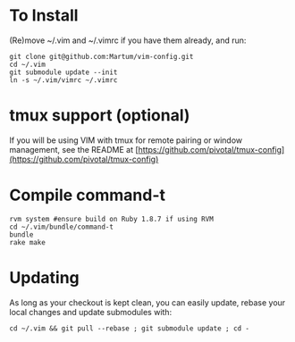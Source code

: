 # To Install
(Re)move ~/.vim and ~/.vimrc if you have them already, and run:

    git clone git@github.com:Martum/vim-config.git
    cd ~/.vim
    git submodule update --init
    ln -s ~/.vim/vimrc ~/.vimrc

# tmux support (optional)
If you will be using VIM with tmux for remote pairing or window management, 
see the README at [https://github.com/pivotal/tmux-config](https://github.com/pivotal/tmux-config)
    
# Compile command-t

    rvm system #ensure build on Ruby 1.8.7 if using RVM
    cd ~/.vim/bundle/command-t
    bundle
    rake make

# Updating
As long as your checkout is kept clean, you can easily update, rebase your local changes and update submodules with:

    cd ~/.vim && git pull --rebase ; git submodule update ; cd -
